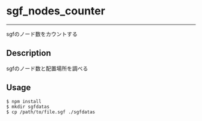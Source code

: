 # sgf_nodes_counter
---
sgfのノード数をカウントする

## Description
sgfのノード数と配置場所を調べる

## Usage
```
$ npm install
$ mkdir sgfdatas
$ cp /path/to/file.sgf ./sgfdatas
```